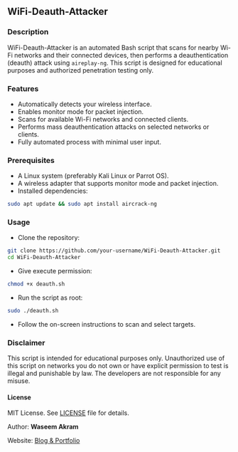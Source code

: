 ## WiFi-Deauth-Attacker

### Description

WiFi-Deauth-Attacker is an automated Bash script that scans for nearby Wi-Fi networks and their connected devices, then performs a deauthentication (deauth) attack using `aireplay-ng`. This script is designed for educational purposes and authorized penetration testing only.

### Features

- Automatically detects your wireless interface.
- Enables monitor mode for packet injection.
- Scans for available Wi-Fi networks and connected clients.
- Performs mass deauthentication attacks on selected networks or clients.
- Fully automated process with minimal user input.

### Prerequisites

- A Linux system (preferably Kali Linux or Parrot OS).
- A wireless adapter that supports monitor mode and packet injection.
- Installed dependencies:
```bash
sudo apt update && sudo apt install aircrack-ng
```

### Usage

- Clone the repository:
```bash
git clone https://github.com/your-username/WiFi-Deauth-Attacker.git
cd WiFi-Deauth-Attacker
```

- Give execute permission:
```bash
chmod +x deauth.sh
```
- Run the script as root:
```bash
sudo ./deauth.sh
```
- Follow the on-screen instructions to scan and select targets.

### Disclaimer

This script is intended for educational purposes only. Unauthorized use of this script on networks you do not own or have explicit permission to test is illegal and punishable by law. The developers are not responsible for any misuse.

#### License

MIT License. See [LICENSE](LICENSE) file for details.

Author: **Waseem Akram**

Website: [Blog & Portfolio](https://hackerwasii.com)
